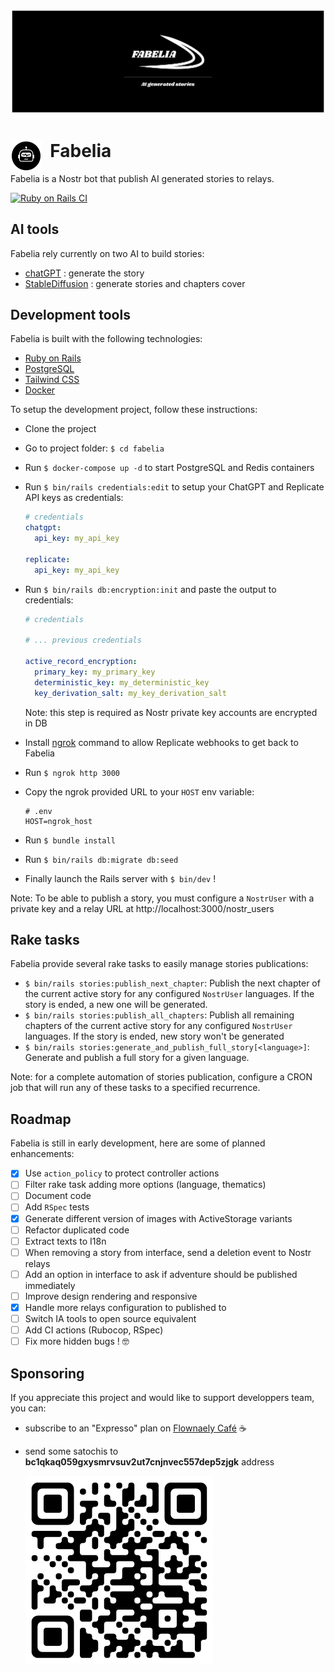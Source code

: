 <p align="center">
  <img src="public/banner.png" alt="Fabelia banner"/>
</p>

# <img align="left" width="50" src="public/logo.png" alt="Fabelia logo" />&nbsp; Fabelia

Fabelia is a Nostr bot that publish AI generated stories to relays.

[![Ruby on Rails CI](https://github.com/La-Voix-du-chat-artiste/fabelia/actions/workflows/rubyonrails.yml/badge.svg)](https://github.com/La-Voix-du-chat-artiste/fabelia/actions/workflows/rubyonrails.yml)

## AI tools

Fabelia rely currently on two AI to build stories:

- [chatGPT](https://openai.com/chatgpt) : generate the story
- [StableDiffusion](https://replicate.com/stability-ai/stable-diffusion) : generate stories and chapters cover

## Development tools

Fabelia is built with the following technologies:

- [Ruby on Rails](https://rubyonrails.org)
- [PostgreSQL](https://www.postgresql.org)
- [Tailwind CSS](https://tailwindcss.com)
- [Docker](https://www.docker.com)

To setup the development project, follow these instructions:

- Clone the project
- Go to project folder: `$ cd fabelia`
- Run `$ docker-compose up -d` to start PostgreSQL and Redis containers
- Run `$ bin/rails credentials:edit` to setup your ChatGPT and Replicate API keys as credentials:

  ```yaml
  # credentials
  chatgpt:
    api_key: my_api_key

  replicate:
    api_key: my_api_key
  ```

- Run `$ bin/rails db:encryption:init` and paste the output to credentials:

  ```yaml
  # credentials

  # ... previous credentials

  active_record_encryption:
    primary_key: my_primary_key
    deterministic_key: my_deterministic_key
    key_derivation_salt: my_key_derivation_salt
  ```

  Note: this step is required as Nostr private key accounts are encrypted in DB

- Install [ngrok](https://ngrok.com) command to allow Replicate webhooks to get back to Fabelia

- Run `$ ngrok http 3000`
- Copy the ngrok provided URL to your `HOST` env variable:
  ```shell
  # .env
  HOST=ngrok_host
  ```

- Run `$ bundle install`
- Run `$ bin/rails db:migrate db:seed`
- Finally launch the Rails server with `$ bin/dev` !

Note: To be able to publish a story, you must configure a `NostrUser` with a private key and a relay URL at http://localhost:3000/nostr_users

## Rake tasks

Fabelia provide several rake tasks to easily manage stories publications:

- `$ bin/rails stories:publish_next_chapter`:
  Publish the next chapter of the current active story for any configured `NostrUser` languages. If the story is ended, a new one will be generated.
- `$ bin/rails stories:publish_all_chapters`:
  Publish all remaining chapters of the current active story for any configured `NostrUser` languages. If the story is ended, new story won't be generated
- `$ bin/rails stories:generate_and_publish_full_story[<language>]`:
  Generate and publish a full story for a given language.

Note: for a complete automation of stories publication, configure a CRON job that will run any of these tasks to a specified recurrence.

## Roadmap

Fabelia is still in early development, here are some of planned enhancements:

- [x] Use `action_policy` to protect controller actions
- [ ] Filter rake task adding more options (language, thematics)
- [ ] Document code
- [ ] Add `RSpec` tests
- [x] Generate different version of images with ActiveStorage variants
- [ ] Refactor duplicated code
- [ ] Extract texts to I18n
- [ ] When removing a story from interface, send a deletion event to Nostr relays
- [ ] Add an option in interface to ask if adventure should be published immediately
- [ ] Improve design rendering and responsive
- [x] Handle more relays configuration to published to
- [ ] Switch IA tools to open source equivalent
- [ ] Add CI actions (Rubocop, RSpec)
- [ ] Fix more hidden bugs ! 🤓

## Sponsoring

If you appreciate this project and would like to support developpers team, you can:

- subscribe to an "Expresso" plan on [Flownaely Café](https://flownaely.cafe) ☕
- send some satochis to **bc1qkaq059gxysmrvsuv2ut7cnjnvec557dep5zjgk** address
  
  ![Bitcoin address](public/bc1qkaq059gxysmrvsuv2ut7cnjnvec557dep5zjgk.png)
